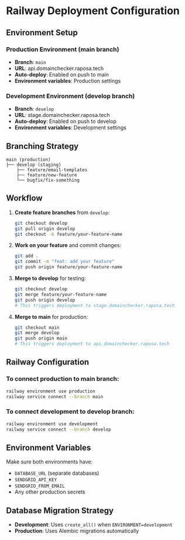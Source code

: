# Railway Deployment Configuration

## Environment Setup

### Production Environment (main branch)
- **Branch**: `main`
- **URL**: api.domainchecker.raposa.tech
- **Auto-deploy**: Enabled on push to main
- **Environment variables**: Production settings

### Development Environment (develop branch)  
- **Branch**: `develop`
- **URL**: stage.domainchecker.raposa.tech
- **Auto-deploy**: Enabled on push to develop
- **Environment variables**: Development settings

## Branching Strategy

```
main (production)
├── develop (staging)
    ├── feature/email-templates
    ├── feature/new-feature
    └── bugfix/fix-something
```

## Workflow

1. **Create feature branches** from `develop`:
   ```bash
   git checkout develop
   git pull origin develop
   git checkout -b feature/your-feature-name
   ```

2. **Work on your feature** and commit changes:
   ```bash
   git add .
   git commit -m "feat: add your feature"
   git push origin feature/your-feature-name
   ```

3. **Merge to develop** for testing:
   ```bash
   git checkout develop
   git merge feature/your-feature-name
   git push origin develop
   # This triggers deployment to stage.domainchecker.raposa.tech
   ```

4. **Merge to main** for production:
   ```bash
   git checkout main
   git merge develop
   git push origin main
   # This triggers deployment to api.domainchecker.raposa.tech
   ```

## Railway Configuration

### To connect production to main branch:
```bash
railway environment use production
railway service connect --branch main
```

### To connect development to develop branch:
```bash
railway environment use development  
railway service connect --branch develop
```

## Environment Variables

Make sure both environments have:
- `DATABASE_URL` (separate databases)
- `SENDGRID_API_KEY`
- `SENDGRID_FROM_EMAIL`
- Any other production secrets

## Database Migration Strategy

- **Development**: Uses `create_all()` when `ENVIRONMENT=development`
- **Production**: Uses Alembic migrations automatically
